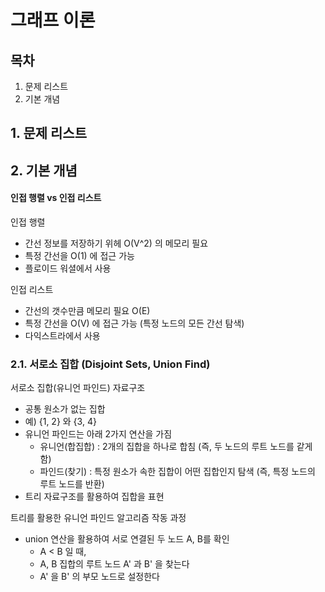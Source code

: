 # 그래프 이론

## 목차

1. 문제 리스트
2. 기본 개념

## 1. 문제 리스트

## 2. 기본 개념

#### 인접 행렬 vs 인접 리스트

인접 행렬

- 간선 정보를 저장하기 위헤 O(V^2) 의 메모리 필요
- 특정 간선을 O(1) 에 접근 가능
- 플로이드 워셜에서 사용

인접 리스트

- 간선의 갯수만큼 메모리 필요 O(E)
- 특정 간선을 O(V) 에 접근 가능 (특정 노드의 모든 간선 탐색)
- 다익스트라에서 사용

### 2.1. 서로소 집합 (Disjoint Sets, Union Find)

서로소 집합(유니언 파인드) 자료구조

- 공통 원소가 없는 집합
- 예) {1, 2} 와 {3, 4}
- 유니언 파인드는 아래 2가지 연산을 가짐
  - 유니언(합집합) : 2개의 집합을 하나로 합침 (즉, 두 노드의 루트 노드를 같게 함)
  - 파인드(찾기) : 특정 원소가 속한 집합이 어떤 집합인지 탐색 (즉, 특정 노드의 루트 노드를 반환)
- 트리 자료구조를 활용하여 집합을 표현

트리를 활용한 유니언 파인드 알고리즘 작동 과정

- union 연산을 활용하여 서로 연결된 두 노드 A, B를 확인
  - A < B 일 때,
  - A, B 집합의 루트 노드 A' 과 B' 을 찾는다
  - A' 을 B' 의 부모 노드로 설정한다